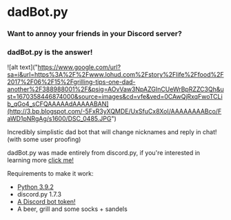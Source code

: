 # dadBot.py
### Want to annoy your friends in your Discord server?

### dadBot.py is the answer!

![alt text]("https://www.google.com/url?sa=i&url=https%3A%2F%2Fwww.lohud.com%2Fstory%2Flife%2Ffood%2F2017%2F06%2F15%2Fgrilling-tips-one-dad-another%2F388988001%2F&psig=AOvVaw3NpAZGInCUeWrBpRZZC3Qh&ust=1670358446874000&source=images&cd=vfe&ved=0CAwQjRxqFwoTCLib_qGo4_sCFQAAAAAdAAAAABAN](http://3.bp.blogspot.com/-5FxR3yXQMDE/UxSfuCx8XoI/AAAAAAAABco/FaWD1pNRgAg/s1600/DSC_0485.JPG")

Incredibly simplistic dad bot that will change nicknames and reply in chat! (with some user proofing)

dadBot.py was made entirely from discord.py, if you're interested in learning more [click me!](https://discordpy.readthedocs.io/en/stable/ "Link to discord.py docs")

Requirements to make it work:
* [Python 3.9.2](https://www.python.org/downloads/release/python-392/ "Link to python 3.9.2")
* discord.py 1.7.3
* [A Discord bot token!](https://discord.com/developers/docs/intro "Link to discord dev portal")
* A beer, grill and some socks + sandels
